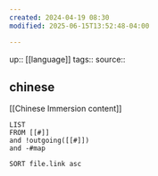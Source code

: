 ```yaml
---
created: 2024-04-19 08:30
modified: 2025-06-15T13:52:48-04:00

---
```

up::  [[language]]
tags::
source::

## chinese
[[Chinese Immersion content]]

```dataview
LIST
FROM [[#]]
and !outgoing([[#]])
and -#map

SORT file.link asc
```
